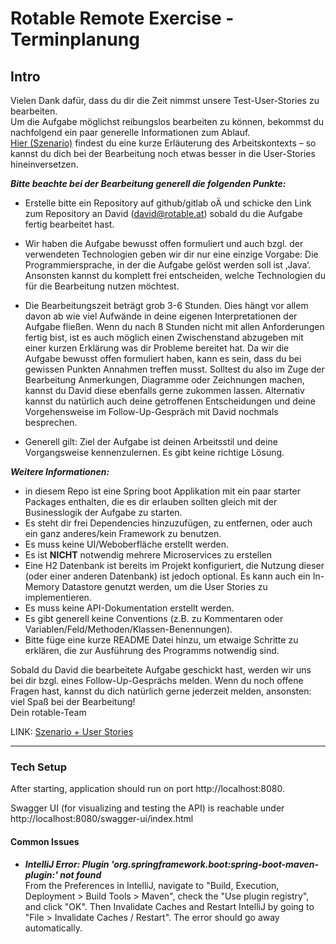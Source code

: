 # Rotable Remote Exercise - Terminplanung

## Intro

Vielen Dank dafür, dass du dir die Zeit nimmst unsere Test-User-Stories zu bearbeiten.  
Um die Aufgabe möglichst reibungslos bearbeiten zu können, bekommst du nachfolgend ein paar generelle Informationen zum Ablauf.  
[Hier (Szenario)](scenario_DE.md) findest du eine kurze Erläuterung des Arbeitskontexts – so kannst du dich bei der Bearbeitung noch etwas besser in die User-Stories hineinversetzen.

***Bitte beachte bei der Bearbeitung generell die folgenden Punkte:***

- Erstelle bitte ein Repository auf github/gitlab oÄ und schicke den Link zum Repository an David (david@rotable.at) sobald du die Aufgabe fertig bearbeitet hast.


- Wir haben die Aufgabe bewusst offen formuliert und auch bzgl. der verwendeten Technologien geben wir dir nur eine einzige Vorgabe: Die Programmiersprache, in der die Aufgabe gelöst werden soll ist ‚Java‘. Ansonsten kannst du komplett frei entscheiden, welche Technologien du für die Bearbeitung nutzen möchtest.


- Die Bearbeitungszeit beträgt grob 3-6 Stunden. Dies hängt vor allem davon ab wie viel Aufwände in deine eigenen Interpretationen der Aufgabe fließen. Wenn du nach 8 Stunden nicht mit allen Anforderungen fertig bist, ist es auch möglich einen Zwischenstand abzugeben mit einer kurzen Erklärung was dir Probleme bereitet hat.
Da wir die Aufgabe bewusst offen formuliert haben, kann es sein, dass du bei gewissen Punkten Annahmen treffen musst. Solltest du also im Zuge der Bearbeitung Anmerkungen, Diagramme oder Zeichnungen machen, kannst du David diese ebenfalls gerne zukommen lassen. Alternativ kannst du natürlich auch deine getroffenen Entscheidungen und deine Vorgehensweise im Follow-Up-Gespräch mit David nochmals besprechen.


- Generell gilt: Ziel der Aufgabe ist deinen Arbeitsstil und deine Vorgangsweise kennenzulernen. Es gibt keine richtige Lösung.


***Weitere Informationen:***
- in diesem Repo ist eine Spring boot Applikation mit ein paar starter Packages enthalten,
die es dir erlauben sollten gleich mit der Businesslogik der Aufgabe zu starten.  
- Es steht dir frei Dependencies hinzuzufügen, zu entfernen, oder auch ein ganz anderes/kein Framework zu benutzen.
- Es muss keine UI/Weboberfläche erstellt werden.
- Es ist **NICHT** notwendig mehrere Microservices zu erstellen
- Eine H2 Datenbank ist bereits im Projekt konfiguriert, die Nutzung dieser (oder einer anderen Datenbank) ist jedoch optional. Es kann auch ein In-Memory Datastore genutzt werden, um die User Stories zu implementieren. 
- Es muss keine API-Dokumentation erstellt werden.
- Es gibt generell keine Conventions (z.B. zu Kommentaren oder Variablen/Feld/Methoden/Klassen-Benennungen).
- Bitte füge eine kurze README Datei hinzu, um etwaige Schritte zu erklären, die zur Ausführung des Programms notwendig sind.

 
Sobald du David die bearbeitete Aufgabe geschickt hast, werden wir uns bei dir bzgl. eines Follow-Up-Gesprächs melden.
Wenn du noch offene Fragen hast, kannst du dich natürlich gerne jederzeit melden, ansonsten: viel Spaß bei der Bearbeitung!  
Dein rotable-Team


LINK: [Szenario + User Stories](scenario_DE.md)


---


### Tech Setup

After starting, application should run on port http://localhost:8080.

Swagger UI (for visualizing  and testing the API) is reachable under http://localhost:8080/swagger-ui/index.html




#### Common Issues

- ***IntelliJ Error: Plugin 'org.springframework.boot:spring-boot-maven-plugin:' not found***  
From the Preferences in IntelliJ, navigate to "Build, Execution, Deployment > Build Tools > Maven", check the "Use plugin registry", and click "OK".
Then Invalidate Caches and Restart IntelliJ by going to "File > Invalidate Caches / Restart". The error should go away automatically.
